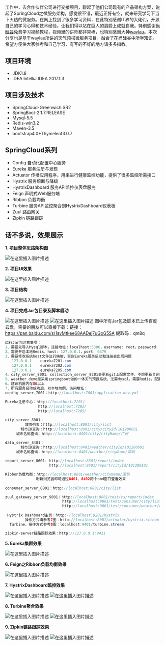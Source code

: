 工作中，去合作伙伴公司进行交接项目，聊起了他们公司现有的产品架构方案，说起了SpringCloud之微服务架构，感觉很不错，最近正好有空，就来研究学习下当下火热的微服务。在网上找到了很多学习资料，在此特别感谢IT界的大佬们，开源自己的学习心得和技术经验，让我们得以站在巨人的肩膀上成就自我。特别感谢[尚硅谷](http://www.atguigu.com/)免费学习视频教程，视频里的讲师都非常棒，也特别感谢大神[waylau](https://waylau.com/)。本次分享也是基于waylau所讲的天气预报微服务项目，融合了在尚硅谷中所学知识。希望方便供大家参考和自己学习，有写的不好的地方请多多指教。

## 项目环境

 - JDK1.8
 - IDEA  IntelliJ IDEA 2017.1.3
## 项目涉及技术
 - SpringCloud-Greenwich.SR2
 - SpringBoot-2.1.7.RELEASE
 - Mysql-5.5
 - Redis-win3.2
 - Maven-3.5
 - bootstrap4.0+Thymeleaf3.0.7
 
## SpringCloud系列
 
 - Config 自动化配置中心服务
 - Eureka 服务注册与发现
 - Actuator 传播应用程序，用来进行健康监控功能，提供了很多监控所需接口
 - Hystrix 服务熔断与降级
 - HystrixDashboard  服务API监控仪表盘服务
 - Feign 声明式Web服务端
 - Ribbon 负载均衡
 - Turbine 服务API监控聚合到HystrixDashboard仪表板
 - Zuul 路由网关
 - Zipkin 链路跟踪

## 话不多说，效果展示
 **1. 项目整体思路架构图**

 ![在这里插入图片描述](https://img-blog.csdnimg.cn/20190907170744436.png?x-oss-process=image/watermark,type_ZmFuZ3poZW5naGVpdGk,shadow_10,text_aHR0cHM6Ly9ibG9nLmNzZG4ubmV0L3l5MjkwODc5NTg0,size_16,color_FFFFFF,t_70)
 
 **2. 项目UI效果**

![在这里插入图片描述](https://img-blog.csdnimg.cn/20190907135015734.png?x-oss-process=image/watermark,type_ZmFuZ3poZW5naGVpdGk,shadow_10,text_aHR0cHM6Ly9ibG9nLmNzZG4ubmV0L3l5MjkwODc5NTg0,size_16,color_FFFFFF,t_70)

 **3. 项目结构**

![在这里插入图片描述](https://img-blog.csdnimg.cn/20190907135128270.png?x-oss-process=image/watermark,type_ZmFuZ3poZW5naGVpdGk,shadow_10,text_aHR0cHM6Ly9ibG9nLmNzZG4ubmV0L3l5MjkwODc5NTg0,size_16,color_FFFFFF,t_70)

 **4. 项目完成Jar包目录及脚本启动**

![在这里插入图片描述](https://img-blog.csdnimg.cn/20190907135242672.png?x-oss-process=image/watermark,type_ZmFuZ3poZW5naGVpdGk,shadow_10,text_aHR0cHM6Ly9ibG9nLmNzZG4ubmV0L3l5MjkwODc5NTg0,size_16,color_FFFFFF,t_70)
![在这里插入图片描述](https://img-blog.csdnimg.cn/20190907135303120.png?x-oss-process=image/watermark,type_ZmFuZ3poZW5naGVpdGk,shadow_10,text_aHR0cHM6Ly9ibG9nLmNzZG4ubmV0L3l5MjkwODc5NTg0,size_16,color_FFFFFF,t_70)
图中所有Jar包及脚本已上传百度云盘，需要的朋友可以直接下载：链接：https://pan.baidu.com/s/1avMtkee68AADej7uGoG5SA 
提取码：qm8q 

```java
运行Jar包注意事项：
1、需要先导入Mysql脚本，连接地址：localhost:3306，username: root，password: mysql
2、需要开启本地Redis，host: 127.0.0.1，port: 6379
3、需要修改系统host文件进行映射，否则Eureka服务启动和注册会出现问题
   127.0.0.1	eureka7201.com
   127.0.0.1	eureka7202.com
   127.0.0.1	eureka7205.com
4、city_server_8001、collection_server_8201会更新git上配置文件，不想更新关闭掉config_server_7001微服务即可
5、weather_demo是采用springboot做的一体天气预报系统，无需Mysql，需要Redis，配置同步骤2
6、建议机器内存8G以上
7、所有服务启动成功后，以本地为例，访问地址：
config_server_7001：http://localhost:7001/application-dev.yml

Eureka注册中心：http://localhost:7201/
               http://localhost:7202/
               http://localhost:7205/
               
city_server_8001：
         城市列表：http://localhost:8001/city/list
	   城市ID查询：http://localhost:8001/city/cityId/101280601
	 城市名称查询：http://localhost:8001/city/cityName/广州

data_server_8401：
	   城市ID查询：http://localhost:8401/weather/cityId/101280601
	 城市名称查询：http://localhost:8401/weather/cityName/深圳
	 
report_server_8601: http://localhost:8601/report/index
                    http://localhost:8601/report/cityId/101280101

Ribbon负载均衡：http://localhost:8801/weather/cityName/深圳
              刷新浏览器即可通过8401、8402两个cmd窗口查看效果
	 
consumer_server_8801：http://localhost:8801/city/list

zuul_gateway_server_9001：http://localhost:9001/test/rs/report/index
                          http://localhost:9001/test/consumer/city/list
                          http://localhost:9001/test/consumer/weather/cityId/101280601
						  
 Hystrix Dashboard主页：http://localhost:9201/hystrix
         操作方式请参考7图：http://localhost:8001/actuator/hystrix.stream
  Turbine，操作方式参考8图：localhost:9401/turbine.stream

zipkin-server链路跟踪效果：http://127.0.0.1:9411
```



 **5. Eureka集群效果**

![在这里插入图片描述](https://img-blog.csdnimg.cn/2019090713540070.png?x-oss-process=image/watermark,type_ZmFuZ3poZW5naGVpdGk,shadow_10,text_aHR0cHM6Ly9ibG9nLmNzZG4ubmV0L3l5MjkwODc5NTg0,size_16,color_FFFFFF,t_70)

 **6. Feign之Ribbon负载均衡效果**

![在这里插入图片描述](https://img-blog.csdnimg.cn/20190907135426193.png?x-oss-process=image/watermark,type_ZmFuZ3poZW5naGVpdGk,shadow_10,text_aHR0cHM6Ly9ibG9nLmNzZG4ubmV0L3l5MjkwODc5NTg0,size_16,color_FFFFFF,t_70)

 **7. HystrixDashboard监控效果**

![在这里插入图片描述](https://img-blog.csdnimg.cn/20190907135453856.png?x-oss-process=image/watermark,type_ZmFuZ3poZW5naGVpdGk,shadow_10,text_aHR0cHM6Ly9ibG9nLmNzZG4ubmV0L3l5MjkwODc5NTg0,size_16,color_FFFFFF,t_70)
![在这里插入图片描述](https://img-blog.csdnimg.cn/2019090713551595.png?x-oss-process=image/watermark,type_ZmFuZ3poZW5naGVpdGk,shadow_10,text_aHR0cHM6Ly9ibG9nLmNzZG4ubmV0L3l5MjkwODc5NTg0,size_16,color_FFFFFF,t_70)

 **8. Turbine聚合效果**

![在这里插入图片描述](https://img-blog.csdnimg.cn/20190907135530209.png?x-oss-process=image/watermark,type_ZmFuZ3poZW5naGVpdGk,shadow_10,text_aHR0cHM6Ly9ibG9nLmNzZG4ubmV0L3l5MjkwODc5NTg0,size_16,color_FFFFFF,t_70)
![在这里插入图片描述](https://img-blog.csdnimg.cn/20190907135546446.png?x-oss-process=image/watermark,type_ZmFuZ3poZW5naGVpdGk,shadow_10,text_aHR0cHM6Ly9ibG9nLmNzZG4ubmV0L3l5MjkwODc5NTg0,size_16,color_FFFFFF,t_70)

 **9. Zipkin链路跟踪效果**

![在这里插入图片描述](https://img-blog.csdnimg.cn/2019090713561210.png?x-oss-process=image/watermark,type_ZmFuZ3poZW5naGVpdGk,shadow_10,text_aHR0cHM6Ly9ibG9nLmNzZG4ubmV0L3l5MjkwODc5NTg0,size_16,color_FFFFFF,t_70)
![在这里插入图片描述](https://img-blog.csdnimg.cn/20190907135624886.jpg?x-oss-process=image/watermark,type_ZmFuZ3poZW5naGVpdGk,shadow_10,text_aHR0cHM6Ly9ibG9nLmNzZG4ubmV0L3l5MjkwODc5NTg0,size_16,color_FFFFFF,t_70)
